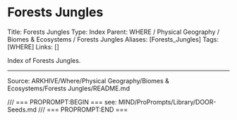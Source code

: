# Forests Jungles

Title: Forests Jungles
Type: Index
Parent: WHERE / Physical Geography / Biomes & Ecosystems / Forests Jungles
Aliases: [Forests_Jungles]
Tags: [WHERE]
Links: []

Index of Forests Jungles.

---
Source: ARKHIVE/Where/Physical Geography/Biomes & Ecosystems/Forests Jungles/README.md

/// === PROPROMPT:BEGIN ===
see: MIND/ProPrompts/Library/DOOR-Seeds.md
/// === PROPROMPT:END ===
